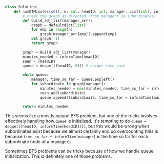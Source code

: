 ```python
class Solution:
    def numOfMinutes(self, n: int, headID: int, manager: List[int], informTime: List[int]) -> int:
        # treat the graph as directed (from managers to subordinates)
        def build_adj_list(manager_arr):
            graph = defaultdict(list)
            for emp in range(n):
                graph[manager_arr[emp]].append(emp)
            del graph[-1]
            return graph
        
        graph = build_adj_list(manager)
        minutes_needed = informTime[headID]
        seen = {headID}
        queue = deque([(headID, 0)]) # unique base case
        
        while queue:
            manager, time_so_far = queue.popleft()
            for subordinate in graph[manager]:
                minutes_needed = max(minutes_needed, time_so_far + informTime[manager])
                seen.add(subordinate)
                queue.append((subordinate, time_so_far + informTime[manager]))
                
        return minutes_needed
```

This seems like a mostly natural BFS problem, but one of the tricks involves effectively handling how `queue` is initialized. It's tempting to do `queue = deque([(headID, informTime[headID])])`, but this would be wrong when subordinates exist because we almost certainly end up overcounting (this is because `time_so_far + informTime[manager]` is the time so far for each subordinate node of a manager).

Sometimes BFS problems can be tricky because of how we handle queue initialization. This is definitely one of those problems.